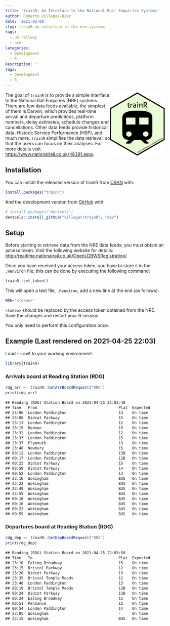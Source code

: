 ```yaml
---
title: 'trainR: An Interface to the National Rail Enquiries Systems'
author: Roberto Villegas-Diaz
date: '2021-02-08'
slug: trainR-an-interface-to-the-nre-systems
tags:
  - uk-railway
  - nre
Categories:
  - Development
  - R
Description: ''
Tags:
  - Development
  - R
---
```


<img src="https://raw.githubusercontent.com/villegar/trainR/main/inst/images/logo.png" alt="logo" align="right" height=200px/>

The goal of `trainR` is to provide a simple interface to the 
National Rail Enquiries (NRE) systems. There are few data feeds 
available, the simplest of them is Darwin, which provides real-time 
arrival and departure predictions, platform numbers, delay estimates, 
schedule changes and cancellations. Other data feeds provide historical 
data, Historic Service Performance (HSP), and much more. `trainR` 
simplifies the data retrieval, so that the users can focus on their 
analyses. For more details visit 
https://www.nationalrail.co.uk/46391.aspx.

## Installation

You can install the released version of trainR from [CRAN](https://CRAN.R-project.org) with:

``` r
install.packages("trainR")
```

And the development version from [GitHub](https://github.com/) with:

``` r
# install.packages("devtools")
devtools::install_github("villegar/trainR", "dev")
```

## Setup
Before starting to retrieve data from the NRE data feeds, you must obtain an access token. 
Visit the following website for details: http://realtime.nationalrail.co.uk/OpenLDBWSRegistration/

Once you have received your access token, you have to store it in the `.Renviron` file; this can be 
done by executing the following command:


```r
trainR::set_token()
```

This will open a text file, `.Renviron`, add a new line at the end (as follows):

```bash
NRE="<token>"
```

`<token>` should be replaced by the access token obtained from the NRE. Save the changes and restart 
your R session.

You only need to perform this configuration once.

## Example (Last rendered on 2021-04-25 22:03)

Load `trainR` to your working environment:

```r
library(trainR)
```

### Arrivals board at Reading Station (RDG)


```r
rdg_arr <- trainR::GetArrBoardRequest("RDG")
print(rdg_arr)
```

```
## Reading (RDG) Station Board on 2021-04-25 22:03:48
## Time   From                                    Plat  Expected
## 23:06  London Paddington                       13    On time
## 23:08  Didcot Parkway                          15    On time
## 23:13  London Paddington                       12    On time
## 23:15  Bedwyn                                  15    On time
## 23:32  London Paddington                       12    On time
## 23:33  London Paddington                       15    On time
## 23:37  Plymouth                                13    On time
## 23:48  Newbury                                 15    On time
## 00:12  London Paddington                       13B   On time
## 00:17  London Paddington                       12B   On time
## 00:23  Didcot Parkway                          15    On time
## 00:50  Didcot Parkway                          14    On time
## 00:52  London Paddington                       13    On time
## 23:16  Wokingham                               BUS   On time
## 23:22  Wokingham                               BUS   On time
## 23:49  Wokingham                               BUS   On time
## 23:55  Wokingham                               BUS   On time
## 00:10  Wokingham                               BUS   On time
## 00:16  Wokingham                               BUS   On time
## 00:22  Wokingham                               BUS   On time
## 00:55  Wokingham                               BUS   On time
```

### Departures board at Reading Station (RDG)


```r
rdg_dep <- trainR::GetDepBoardRequest("RDG")
print(rdg_dep)
```

```
## Reading (RDG) Station Board on 2021-04-25 22:03:50
## Time   To                                      Plat  Expected
## 23:10  Ealing Broadway                         15    On time
## 23:15  Bristol Parkway                         12    On time
## 23:20  Didcot Parkway                          13    On time
## 23:35  Bristol Temple Meads                    12    On time
## 23:40  London Paddington                       13    On time
## 00:19  Bristol Temple Meads                    12B   On time
## 00:24  Didcot Parkway                          13B   On time
## 00:24  Ealing Broadway                         15    On time
## 00:51  Penzance                                12    On time
## 00:54  London Paddington                       14    On time
## 23:05  Wokingham                               -     On time
## 23:15  Wokingham                               BUS   On time
```
